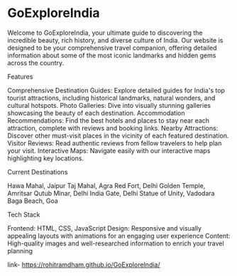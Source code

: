 # GoExploreIndia
Welcome to GoExploreIndia, your ultimate guide to discovering the incredible beauty, rich history, and diverse culture of India. Our website is designed to be your comprehensive travel companion, offering detailed information about some of the most iconic landmarks and hidden gems across the country.

Features

Comprehensive Destination Guides: Explore detailed guides for India's top tourist attractions, including historical landmarks, natural wonders, and cultural hotspots.
Photo Galleries: Dive into visually stunning galleries showcasing the beauty of each destination.
Accommodation Recommendations: Find the best hotels and places to stay near each attraction, complete with reviews and booking links.
Nearby Attractions: Discover other must-visit places in the vicinity of each featured destination.
Visitor Reviews: Read authentic reviews from fellow travelers to help plan your visit.
Interactive Maps: Navigate easily with our interactive maps highlighting key locations.

Current Destinations

Hawa Mahal, Jaipur
Taj Mahal, Agra
Red Fort, Delhi
Golden Temple, Amritsar
Qutub Minar, Delhi
India Gate, Delhi
Statue of Unity, Vadodara
Baga Beach, Goa

Tech Stack

Frontend: HTML, CSS, JavaScript
Design: Responsive and visually appealing layouts with animations for an engaging user experience
Content: High-quality images and well-researched information to enrich your travel planning


link-  https://rohitramdham.github.io/GoExploreIndia/
